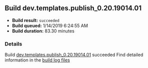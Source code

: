 ## Build dev.templates.publish_0.20.19014.01
- **Build result:** `succeeded`
- **Build queued:** 1/14/2019 6:24:55 AM
- **Build duration:** 83.30 minutes
### Details
Build [dev.templates.publish_0.20.19014.01](https://winappstudio.visualstudio.com/web/build.aspx?pcguid=a4ef43be-68ce-4195-a619-079b4d9834c2&builduri=vstfs%3a%2f%2f%2fBuild%2fBuild%2f26884) succeeded
Find detailed information in the [build log files](https://uwpctdiags.blob.core.windows.net/buildlogs/dev.templates.publish_0.20.19014.01_logs.zip)
